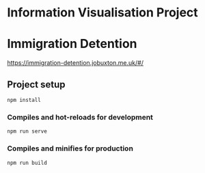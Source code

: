 # Information Visualisation Project
# Immigration Detention

https://immigration-detention.jobuxton.me.uk/#/

## Project setup
```
npm install
```

### Compiles and hot-reloads for development
```
npm run serve
```

### Compiles and minifies for production
```
npm run build
```
